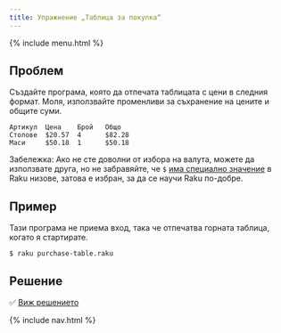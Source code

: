 ```yaml
---
title: Упражнение „Таблица за покупка“
---
```


{% include menu.html %}

## Проблем

Създайте програма, която да отпечата таблицата с цени в следния формат. Моля, използвайте променливи за съхранение на цените и общите суми.

    Артикул  Цена    Брой   Общо
    Столове  $20.57  4      $82.28
    Маси     $50.18  1      $50.18

Забележка: Ако не сте доволни от избора на валута, можете да използвате друга, но не забравяйте, че `$` [има специално значение](/bg/essentials/strings/escaping-special-characters) в Raku низове, затова е избран, за да се научи Raku по-добре.

## Пример

Тази програма не приема вход, така че отпечатва горната таблица, когато я стартирате.

```console
$ raku purchase-table.raku
```

## Решение

✅ [Виж решението](solution)

{% include nav.html %}